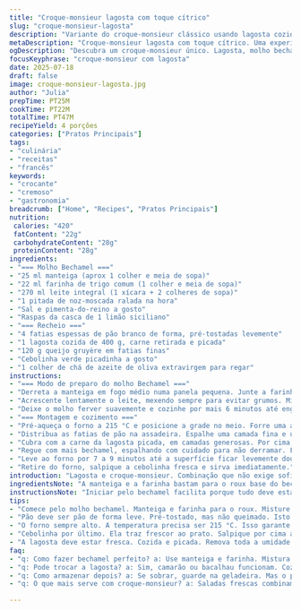 ```yaml
---
title: "Croque-monsieur lagosta com toque cítrico"
slug: "croque-monsieur-lagosta"
description: "Variante do croque-monsieur clássico usando lagosta cozida, bechamel com toque de limão siciliano e queijo gruyère para uma textura cremosa. Pão levemente tostado, gratinado no forno a alta temperatura, com finalização em ervas frescas. Preparação eficiente, ideal para reunir sabores tradicionais franceses com frescor brasileiro. Serve quatro pessoas, introduz ingredientes substitutos mantendo a essência da receita original, com tempo total ajustado para otimizar textura e sabor. Ligeira releitura do prato, adequado para refeições principais e convidados."
metaDescription: "Croque-monsieur lagosta com toque cítrico. Uma experiência de sabores. Mistura fresca com lagosta e um molho bechamel incrível."
ogDescription: "Descubra um croque-monsieur único. Lagosta, molho bechamel de limão, sabor e frescor na sua mesa."
focusKeyphrase: "croque-monsieur com lagosta"
date: 2025-07-18
draft: false
image: croque-monsieur-lagosta.jpg
author: "Julia"
prepTime: PT25M
cookTime: PT22M
totalTime: PT47M
recipeYield: 4 porções
categories: ["Pratos Principais"]
tags:
- "culinária"
- "receitas"
- "francês"
keywords:
- "crocante"
- "cremoso"
- "gastronomia"
breadcrumb: ["Home", "Recipes", "Pratos Principais"]
nutrition: 
 calories: "420"
 fatContent: "22g"
 carbohydrateContent: "28g"
 proteinContent: "28g"
ingredients:
- "=== Molho Bechamel ==="
- "25 ml manteiga (aprox 1 colher e meia de sopa)"
- "22 ml farinha de trigo comum (1 colher e meia de sopa)"
- "270 ml leite integral (1 xícara + 2 colheres de sopa)"
- "1 pitada de noz-moscada ralada na hora"
- "Sal e pimenta-do-reino a gosto"
- "Raspas da casca de 1 limão siciliano"
- "=== Recheio ==="
- "4 fatias espessas de pão branco de forma, pré-tostadas levemente"
- "1 lagosta cozida de 400 g, carne retirada e picada"
- "120 g queijo gruyère em fatias finas"
- "Cebolinha verde picadinha a gosto"
- "1 colher de chá de azeite de oliva extravirgem para regar"
instructions:
- "=== Modo de preparo do molho Bechamel ==="
- "Derreta a manteiga em fogo médio numa panela pequena. Junte a farinha e mexa vigorosamente com um batedor de arame por cerca de 90 segundos para cozinhar a farinha, sem deixar dourar."
- "Acrescente lentamente o leite, mexendo sempre para evitar grumos. Misture as raspas de limão siciliano nesta hora."
- "Deixe o molho ferver suavemente e cozinhe por mais 6 minutos até engrossar. Tempere com noz-moscada, sal e pimenta. Reserve, mantendo morno."
- "=== Montagem e cozimento ==="
- "Pré-aqueça o forno a 215 °C e posicione a grade no meio. Forre uma assadeira com papel manteiga."
- "Distribua as fatias de pão na assadeira. Espalhe uma camada fina e uniforme de molho bechamel sobre cada fatia."
- "Cubra com a carne da lagosta picada, em camadas generosas. Por cima, coloque fatias de queijo gruyère."
- "Regue com mais bechamel, espalhando com cuidado para não derramar. Finalize com um toque de pimenta-do-reino moída na hora e um fio de azeite por cima."
- "Leve ao forno por 7 a 9 minutos até a superfície ficar levemente dourada e o queijo completamente derretido e borbulhante."
- "Retire do forno, salpique a cebolinha fresca e sirva imediatamente."
introduction: "Lagosta e croque-monsieur. Combinação que não exige sofisticação excessiva, mas chama atenção. Pão branco ligeiramente tostado, queijo que derrete, e a suculência do crustáceo. Toque novo com raspas e aroma cítrico pra dar frescor. Não é só um sanduíche, é um prato principal com presença. Todo mundo sabe croque, mas esse coloca o mar no centro, troca o tradicional presunto pela lagosta, e faz o clássico francês virar experiência. Molho bechamel com limão. Nem todo dia se vê. É história que se conta na cozinha. O forno lá no alto, tempo exato pra dourar e não ressecar. Crocante por fora, cremoso por dentro. Quem gosta de texturas vai entender. E a cebolinha que entra no fim, leve, brilhante, é o toque de herança brasileira. Fácil montar, rápido grelhar. Vigie só o forno. Nada sofisticado, mas cheio de charme."
ingredientsNote: "A manteiga e a farinha bastam para o roux base do bechamel, mas ajustar as quantidades para evitar molho pesado é crucial. O leite deve ser integral para melhor textura. As raspas de limão siciliano entram no molho para quebrar o dulçor e trazer vivacidade, diferente da receita clássica que usa só noz-moscada. No lugar do queijo Pied-de-Vent ou Riopelle, o gruyère tem maior disponibilidade e oferece sabor rico e textura ideal para gratinar. Pão branco comum, mas com boa consistência pra não desmanchar. Lagosta deve estar fresca, cozida e sem excesso de umidade para evitar o pão ficar empapado. Cebolinha mantém a receita leve e fresca, suavizando o conjunto."
instructionsNote: "Iniciar pelo bechamel facilita porque tudo deve estar morno na montagem, evita choque térmico no pão. Misturar o leite aos poucos evita grumos, atenção fundamental para garantir consistência ideal. O tempo do molho depois que ferve deve ser controlado para não engrossar demais e perder leveza. Pré-tostar o pão ajuda a manter crocância e impede umidade excessiva. Distribuir os ingredientes com cuidado, evitando excesso de molho, para o sanduíche assar uniformemente. O forno alto garante gratinar sem ressecar a lagosta, o tempo pode variar, mas ficar perto dos 8 minutos é seguro. Finalizar com cebolinha e azeite extra mantém frescor e brilho, além de aroma suave. Servir logo após retirar do forno evita perder crocância."
tips:
- "Comece pelo molho bechamel. Manteiga e farinha para o roux. Misture bem, evite grumos. Mexa rápido, não doure. O leite deve entrar dosando. Gradualmente. Raspas de limão no final. Inova o sabor."
- "Pão deve ser pão de forma leve. Pré-tostado, mas não queimado. Isto previne que o pão fique encharcado. Camadas são importantes. Não coloque muito molho. Controle a distribuição. Para crocante ideal."
- "O forno sempre alto. A temperatura precisa ser 215 °C. Isso garante que o queijo gratine bem. Fique de olho nos minutos. 7 a 9 minutos no forno. Não ressecar a lagosta. Cuide do tempo."
- "Cebolinha por último. Ela traz frescor ao prato. Salpique por cima antes de servir. Use azeite de oliva para finalizar. Realça o sabor e a apresentação. Um detalhe que faz a diferença."
- "A lagosta deve estar fresca. Cozida e picada. Remova toda a umidade. Pão não pode empapar. Em vez de gruyère, teste outros queijos. Mas gruyère é o melhor para gratinar. Isso é crucial."
faq:
- "q: Como fazer bechamel perfeito? a: Use manteiga e farinha. Mistura deve ser bem feita. Adicione leite devagar, controle a temperatura. Cozimento é essencial."
- "q: Pode trocar a lagosta? a: Sim, camarão ou bacalhau funcionam. Cozinhe antes, não deixe muito úmido. Mistura fica diferente, mas ainda gostosa."
- "q: Como armazenar depois? a: Se sobrar, guarde na geladeira. Mas o pão perde a crocância. Aqueça novamente no forno, não microondas. Isso garante textura."
- "q: O que mais serve com croque-monsieur? a: Saladas frescas combinam bem. Batatas fritas também. Explore acompanhamentos leves. O ideal é equilibrar com pratos simples."

---
```

